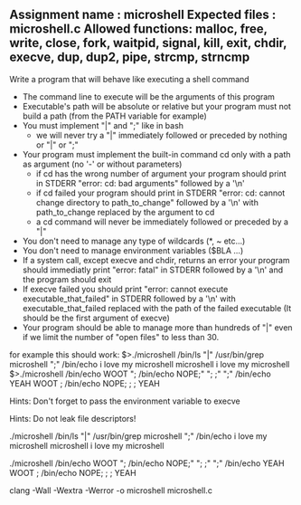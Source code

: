 Assignment name  : microshell
Expected files   : microshell.c
Allowed functions: malloc, free, write, close, fork, waitpid, signal, kill, exit, chdir, execve, dup, dup2, pipe, strcmp, strncmp
--------------------------------------------------------------------------------------

Write a program that will behave like executing a shell command
- The command line to execute will be the arguments of this program
- Executable's path will be absolute or relative but your program must not build a path (from the PATH variable for example)
- You must implement "|" and ";" like in bash
	- we will never try a "|" immediately followed or preceded by nothing or "|" or ";"
- Your program must implement the built-in command cd only with a path as argument (no '-' or without parameters)
	- if cd has the wrong number of argument your program should print in STDERR "error: cd: bad arguments" followed by a '\n'
	- if cd failed your program should print in STDERR "error: cd: cannot change directory to path_to_change" followed by a '\n' with path_to_change replaced by the argument to cd
	- a cd command will never be immediately followed or preceded by a "|"
- You don't need to manage any type of wildcards (*, ~ etc...)
- You don't need to manage environment variables ($BLA ...)
- If a system call, except execve and chdir, returns an error your program should immediatly print "error: fatal" in STDERR followed by a '\n' and the program should exit
- If execve failed you should print "error: cannot execute executable_that_failed" in STDERR followed by a '\n' with executable_that_failed replaced with the path of the failed executable (It should be the first argument of execve)
- Your program should be able to manage more than hundreds of "|" even if we limit the number of "open files" to less than 30.

for example this should work:
$>./microshell /bin/ls "|" /usr/bin/grep microshell ";" /bin/echo i love my microshell
microshell
i love my microshell
$>./microshell /bin/echo WOOT "; /bin/echo NOPE;" "; ;" ";" /bin/echo YEAH
WOOT ; /bin/echo NOPE; ; ;
YEAH

Hints:
Don't forget to pass the environment variable to execve

Hints:
Do not leak file descriptors!

./microshell /bin/ls "|" /usr/bin/grep microshell ";" /bin/echo i love my microshell
microshell
i love my microshell

./microshell /bin/echo WOOT "; /bin/echo NOPE;" "; ;" ";" /bin/echo YEAH
WOOT ; /bin/echo NOPE; ; ;
YEAH

clang -Wall -Wextra -Werror -o microshell microshell.c